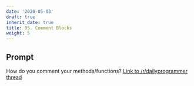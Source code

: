 ```yaml
---
date: '2020-05-03'
draft: true
inherit_date: true
title: 05. Comment Blocks
weight: 5
---
```


## Prompt

How do you comment your methods/functions? [Link to /r/dailyprogrammer thread](https://www.reddit.com/r/dailyprogrammer/comments/2cle4a/weekly_5_comment_blocks/)
